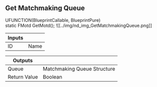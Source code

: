 ## Get Matchmaking Queue
UFUNCTION(BlueprintCallable, BlueprintPure)<br />    static FMotd GetMotd();
![[../img/nd_img_GetMatchmakingQueue.png]]

|Inputs||
|--|--|
| ID | Name |

|Outputs||
|--|--|
| Queue | Matchmaking Queue Structure |
| Return Value | Boolean |
